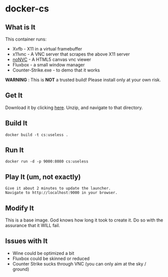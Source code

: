# docker-cs

## What is It

This container runs:

* Xvfb - X11 in a virtual framebuffer
* x11vnc - A VNC server that scrapes the above X11 server
* [noNVC](https://kanaka.github.io/noVNC/) - A HTML5 canvas vnc viewer
* Fluxbox - a small window manager
* Counter-Strike.exe - to demo that it works

<strong>WARNING</strong> : This is <strong>NOT</strong> a trusted build! Please install only at your own risk.

## Get It

Download it by clicking [here](https://github.com/alexthomas96/docker-cs/archive/master.zip).
Unzip, and navigate to that directory.

## Build It

    docker build -t cs:useless .

## Run It

    docker run -d -p 9000:8080 cs:useless
    
## Play It (um, not exactly)

    Give it about 2 minutes to update the launcher.
    Navigate to http://localhost:9000 in your browser.

## Modify It

This is a base image. God knows how long it took to create it. 
Do so with the assurance that it WILL fail.

## Issues with It

* Wine could be optimized a bit
* Fluxbox could be skinned or reduced
* Counter Strike sucks through VNC (you can only aim at the sky / ground)
